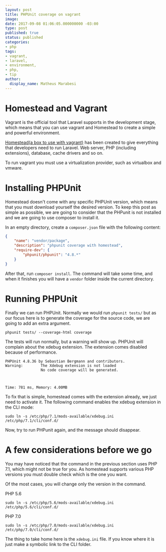 ```yaml
---
layout: post
title: PHPUnit coverage on vagrant
image: 
date: 2017-09-08 01:06:05.000000000 -03:00
type: post
published: true
status: published
categories:
- php
tags:
- vagrant,
- laravel,
- environment,
- php,
- tip
author:
  display_name: Matheus Marabesi
---
```



# Homestead and Vagrant

Vagrant is the official tool that Laravel supports in the development stage, 
which means that you can use vagrant and Homestead to create a simple and 
powerful environment.

[Homestead(a box to use with vagrant)](https://github.com/laravel/homestead) has
 been created to give everything that developers need to run Laravel. Web server, 
 PHP (including extensions), database, cache drivers and so on.

To run vagrant you must use a virtualization provider, such as virtualbox and
vmware.

# Installing PHPUnit

Homestead doesn't come with any specific PHPUnit version, which means that
you must download yourself the desired version. To keep this post as simple
as possible, we are going to consider that the PHPunit is not installed and we are going to use
composer to install it.

In an empty directory, create a `composer.json` file with the following content:

```json
{
    "name": "vendor/package",
    "description": "phpunit coverage with homestead",
    "require-dev": {
        "phpunit/phpunit": "4.8.*"
    }
}
```

After that, run `composer install`. The command will take some time, and
when it finishes you will have a  `vendor` folder inside the current directory.

# Running PHPUnit

Finally we can run PHPUnit. Normally we would run `phpunit tests/` but
as our focus here is to generate the coverage for the source code, we are
going to add an extra argument.

```
phpunit tests/ --coverage-html coverage
```

The tests will run normally, but a warning will show up. PHPUnit will complain
about the xdebug extension. The extension comes disabled because of performance.

```
PHPUnit 4.8.36 by Sebastian Bergmann and contributors.
Warning:        The Xdebug extension is not loaded
                No code coverage will be generated.



Time: 781 ms, Memory: 4.00MB
```

To fix that is simple, homestead comes with the extension already, we just 
need to activate it. The following command enables the xdebug extension
in the CLI mode:

```
sudo ln -s /etc/php/7.1/mods-available/xdebug.ini /etc/php/7.1/cli/conf.d/
```

Now, try to run PHPunit again, and the message should disappear. 

# A few considerations before we go

You may have noticed that the command in the previous section uses PHP 7.1,
which might not be true for you. As homestead supports various PHP versions
you must double check which is the one you want.

Of the most cases, you will change only the version in the command.

PHP 5.6
```
sudo ln -s /etc/php/5.6/mods-available/xdebug.ini /etc/php/5.6/cli/conf.d/
```

PHP 7.0
```
sudo ln -s /etc/php/7.0/mods-available/xdebug.ini /etc/php/7.0/cli/conf.d/
```

The thing to take home here is the `xdebug.ini` file. If you know where it is
just make a symbolic link to the CLI folder.